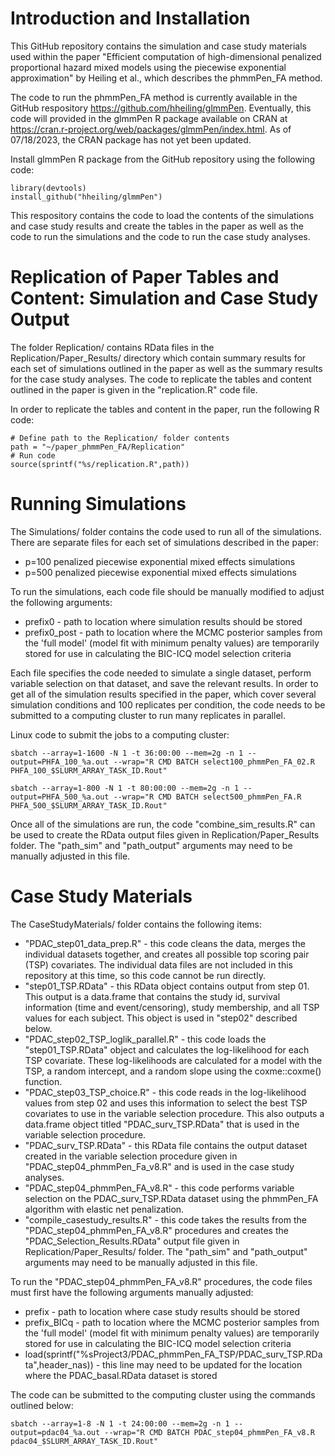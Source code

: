 # Introduction and Installation
This GitHub repository contains the simulation and case study materials used within the paper "Efficient computation of high-dimensional penalized proportional hazard mixed models using the piecewise exponential approximation" by Heiling et al., which describes the phmmPen_FA method. 

The code to run the phmmPen_FA method is currently available in the GitHub respository https://github.com/hheiling/glmmPen. Eventually, this code will provided in the glmmPen R package available on CRAN at https://cran.r-project.org/web/packages/glmmPen/index.html. As of 07/18/2023, the CRAN package has not yet been updated.

Install glmmPen R package from the GitHub repository using the following code:

```
library(devtools)
install_github("hheiling/glmmPen")
```

This respository contains the code to load the contents of the simulations and case study results and create the tables in the paper as well as the code to run the simulations and the code to run the case study analyses.

# Replication of Paper Tables and Content: Simulation and Case Study Output

The folder Replication/ contains RData files in the Replication/Paper_Results/ directory which contain summary results for each set of simulations outlined in the paper as well as the summary results for the case study analyses. The code to replicate the tables and content outlined in the paper is given in the "replication.R" code file.

In order to replicate the tables and content in the paper, run the following R code:

```
# Define path to the Replication/ folder contents
path = "~/paper_phmmPen_FA/Replication"
# Run code
source(sprintf("%s/replication.R",path))
```

# Running Simulations

The Simulations/ folder contains the code used to run all of the simulations. There are separate files for each set of simulations described in the paper:

* p=100 penalized piecewise exponential mixed effects simulations
* p=500 penalized piecewise exponential mixed effects simulations

To run the simulations, each code file should be manually modified to adjust the following arguments:

* prefix0 - path to location where simulation results should be stored
* prefix0_post - path to location where the MCMC posterior samples from the 'full model' (model fit with minimum penalty values) are temporarily stored for use in calculating the BIC-ICQ model selection criteria

Each file specifies the code needed to simulate a single dataset, perform variable selection on that dataset, and save the relevant results. In order to get all of the simulation results specified in the paper, which cover several simulation conditions and 100 replicates per condition, the code needs to be submitted to a computing cluster to run many replicates in parallel. 

Linux code to submit the jobs to a computing cluster:

```
sbatch --array=1-1600 -N 1 -t 36:00:00 --mem=2g -n 1 --output=PHFA_100_%a.out --wrap="R CMD BATCH select100_phmmPen_FA_02.R PHFA_100_$SLURM_ARRAY_TASK_ID.Rout"

sbatch --array=1-800 -N 1 -t 80:00:00 --mem=2g -n 1 --output=PHFA_500_%a.out --wrap="R CMD BATCH select500_phmmPen_FA.R PHFA_500_$SLURM_ARRAY_TASK_ID.Rout"
```

Once all of the simulations are run, the code "combine_sim_results.R" can be used to create the RData output files given in Replication/Paper_Results folder. The "path_sim" and "path_output" arguments may need to be manually adjusted in this file.

# Case Study Materials

The CaseStudyMaterials/ folder contains the following items:

* "PDAC_step01_data_prep.R" - this code cleans the data, merges the individual datasets together, and creates all possible top scoring pair (TSP) covariates. The individual data files are not included in this repository at this time, so this code cannot be run directly.
* "step01_TSP.RData" - this RData object contains output from step 01. This output is a data.frame that contains the study id, survival information (time and event/censoring), study membership, and all TSP values for each subject. This object is used in "step02" described below.
* "PDAC_step02_TSP_loglik_parallel.R" - this code loads the "step01_TSP.RData" object and calculates the log-likelihood for each TSP covariate. These log-likelihoods are calculated for a model with the TSP, a random intercept, and a random slope using the coxme::coxme() function.
* "PDAC_step03_TSP_choice.R" - this code reads in the log-likelihood values from step 02 and uses this information to select the best TSP covariates to use in the variable selection procedure. This also outputs a data.frame object titled "PDAC_surv_TSP.RData" that is used in the variable selection procedure.
* "PDAC_surv_TSP.RData" - this RData file contains the output dataset created in the variable selection procedure given in "PDAC_step04_phmmPen_Fa_v8.R" and is used in the case study analyses.
* "PDAC_step04_phmmPen_FA_v8.R" - this code performs variable selection on the PDAC_surv_TSP.RData dataset using the phmmPen_FA algorithm with elastic net penalization.
* "compile_casestudy_results.R" - this code takes the results from the "PDAC_step04_phmmPen_FA_v8.R" procedures and creates the "PDAC_Selection_Results.RData" output file given in Replication/Paper_Results/ folder. The "path_sim" and "path_output" arguments may need to be manually adjusted in this file.

To run the "PDAC_step04_phmmPen_FA_v8.R" procedures, the code files must first have the following arguments manually adjusted:

* prefix - path to location where case study results should be stored
* prefix_BICq - path to location where the MCMC posterior samples from the 'full model' (model fit with minimum penalty values) are temporarily stored for use in calculating the BIC-ICQ model selection criteria
* load(sprintf("%sProject3/PDAC_phmmPen_FA_TSP/PDAC_surv_TSP.RData",header_nas)) - this line may need to be updated for the location where the PDAC_basal.RData dataset is stored 

The code can be submitted to the computing cluster using the commands outlined below:

```
sbatch --array=1-8 -N 1 -t 24:00:00 --mem=2g -n 1 --output=pdac04_%a.out --wrap="R CMD BATCH PDAC_step04_phmmPen_FA_v8.R pdac04_$SLURM_ARRAY_TASK_ID.Rout"
```
